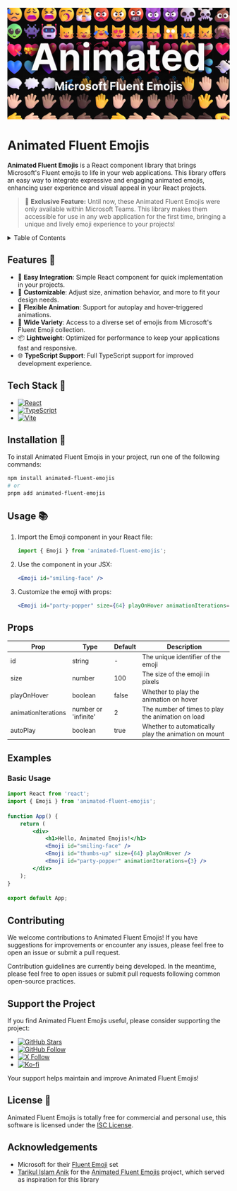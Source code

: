 <p align="center">
  <img src="./docs/assets/Cover.png" alt="Animated Fluent Emojis">
</p>

# Animated Fluent Emojis

**Animated Fluent Emojis** is a React component library that brings Microsoft's Fluent emojis to life in your web applications. This library offers an easy way to integrate expressive and engaging animated emojis, enhancing user experience and visual appeal in your React projects.

> 🎉 **Exclusive Feature:** Until now, these Animated Fluent Emojis were only available within Microsoft Teams. This library makes them accessible for use in any web application for the first time, bringing a unique and lively emoji experience to your projects!

<details>
<summary>Table of Contents</summary>

- [Features](#features-)
- [Tech Stack](#tech-stack-)
- [Installation](#installation-)
- [Usage](#usage-)
- [Props](#props)
- [Examples](#examples)
- [Contributing](#contributing)
- [Support the Project](#support-the-project)
- [License](#license-)
- [Acknowledgements](#acknowledgements)

</details>

## Features 🌟

- 🚀 **Easy Integration**: Simple React component for quick implementation in your projects.
- 🎨 **Customizable**: Adjust size, animation behavior, and more to fit your design needs.
- 🔄 **Flexible Animation**: Support for autoplay and hover-triggered animations.
- 🌈 **Wide Variety**: Access to a diverse set of emojis from Microsoft's Fluent Emoji collection.
- 📦 **Lightweight**: Optimized for performance to keep your applications fast and responsive.
- 🌐 **TypeScript Support**: Full TypeScript support for improved development experience.

## Tech Stack 🧰

- [![React][React]][React-url]
- [![TypeScript][TypeScript]][TypeScript-url]
- [![Vite][Vite]][Vite-url]

## Installation 🔧

To install Animated Fluent Emojis in your project, run one of the following commands:

```sh
npm install animated-fluent-emojis
# or
pnpm add animated-fluent-emojis
```

## Usage 📚

1. Import the Emoji component in your React file:

   ```jsx
   import { Emoji } from 'animated-fluent-emojis';
   ```

2. Use the component in your JSX:

   ```jsx
   <Emoji id="smiling-face" />
   ```

3. Customize the emoji with props:
   ```jsx
   <Emoji id="party-popper" size={64} playOnHover animationIterations={3} />
   ```

## Props

| Prop                | Type                 | Default | Description                                          |
| ------------------- | -------------------- | ------- | ---------------------------------------------------- |
| id                  | string               | -       | The unique identifier of the emoji                   |
| size                | number               | 100     | The size of the emoji in pixels                      |
| playOnHover         | boolean              | false   | Whether to play the animation on hover               |
| animationIterations | number or 'infinite' | 2       | The number of times to play the animation on load    |
| autoPlay            | boolean              | true    | Whether to automatically play the animation on mount |

## Examples

### Basic Usage

```jsx
import React from 'react';
import { Emoji } from 'animated-fluent-emojis';

function App() {
	return (
		<div>
			<h1>Hello, Animated Emojis!</h1>
			<Emoji id="smiling-face" />
			<Emoji id="thumbs-up" size={64} playOnHover />
			<Emoji id="party-popper" animationIterations={3} />
		</div>
	);
}

export default App;
```

## Contributing

We welcome contributions to Animated Fluent Emojis! If you have suggestions for improvements or encounter any issues, please feel free to open an issue or submit a pull request.

Contribution guidelines are currently being developed. In the meantime, please feel free to open issues or submit pull requests following common open-source practices.

## Support the Project

If you find Animated Fluent Emojis useful, please consider supporting the project:

- [![GitHub Stars][GitHub Stars]][GitHub-url]
- [![GitHub Follow][GitHub Follow]][GitHub-follow-url]
- [![X Follow][X-follow]][X-url]
- [![Ko-fi][Ko-fi]][Ko-fi-url]

Your support helps maintain and improve Animated Fluent Emojis!

## License 📄

Animated Fluent Emojis is totally free for commercial and personal use, this software is licensed under the [ISC License](LICENSE).

## Acknowledgements

- Microsoft for their [Fluent Emoji][Microsoft Fluent Emojis] set
- [Tarikul Islam Anik][Tarikul Islam Anik Profile] for the [Animated Fluent Emojis][Tarikul Islam Anik Repo] project, which served as inspiration for this library

[React]: https://img.shields.io/badge/React-61DAFB.svg?style=for-the-badge&logo=React&logoColor=black
[React-url]: https://react.dev/
[TypeScript]: https://img.shields.io/badge/TypeScript-3178C6.svg?style=for-the-badge&logo=TypeScript&logoColor=white
[TypeScript-url]: https://www.typescriptlang.org/
[Vite]: https://img.shields.io/badge/Vite-646CFF.svg?style=for-the-badge&logo=Vite&logoColor=white
[Vite-url]: https://vitejs.dev/
[GitHub Stars]: https://img.shields.io/github/stars/andryore/animated-fluent-emojis?style=for-the-badge&logo=github&logoColor=white&labelColor=24292e
[GitHub-url]: https://github.com/andryore/animated-fluent-emojis
[X-follow]: https://img.shields.io/badge/X-000000.svg?style=for-the-badge&logo=X&logoColor=white
[X-url]: https://twitter.com/andryore
[GitHub Follow]: https://img.shields.io/github/followers/andryore?style=for-the-badge&logo=github&logoColor=white&labelColor=24292e
[GitHub-follow-url]: https://github.com/andryore
[Ko-fi]: https://img.shields.io/badge/Kofi-FF5E5B.svg?style=for-the-badge&logo=Ko-fi&logoColor=white
[Ko-fi-url]: https://ko-fi.com/andryore
[Microsoft Fluent Emojis]: https://github.com/microsoft/fluentui-emoji
[Tarikul Islam Anik Profile]: https://github.com/Tarikul-Islam-Anik
[Tarikul Islam Anik Repo]: https://github.com/Tarikul-Islam-Anik/Animated-Fluent-Emojis
